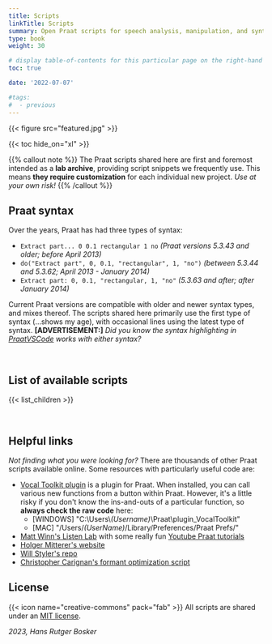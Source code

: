 ```yaml
---
title: Scripts
linkTitle: Scripts
summary: Open Praat scripts for speech analysis, manipulation, and synthesis
type: book
weight: 30

# display table-of-contents for this particular page on the right-hand side?
toc: true

date: '2022-07-07'

#tags:
#  - previous
---
```


{{< figure src="featured.jpg" >}}

{{< toc hide_on="xl" >}}

{{% callout note %}}
The Praat scripts shared here are first and foremost intended as a **lab archive**, providing script snippets we frequently use. This means **they require customization** for each individual new project. *Use at your own risk!*
{{% /callout %}}

## Praat syntax

Over the years, Praat has had three types of syntax:
- `Extract part... 0 0.1 rectangular 1 no` *(Praat versions 5.3.43 and older; before April 2013)*
- `do("Extract part", 0, 0.1, "rectangular", 1, "no")` *(between 5.3.44 and 5.3.62; April 2013 - January 2014)*
- `Extract part: 0, 0.1, "rectangular, 1, "no"` *(5.3.63 and after; after January 2014)*

Current Praat versions are compatible with older and newer syntax types, and mixes thereof. The scripts shared here primarily use the first type of syntax (...shows my age), with occasional lines using the latest type of syntax. **[ADVERTISEMENT:]** *Did you know the syntax highlighting in [PraatVSCode](../tools/#praatvscode) works with either syntax?*

<br />

## List of available scripts

{{< list_children >}}

<br />

## Helpful links

*Not finding what you were looking for?* There are thousands of other Praat scripts available online. Some resources with particularly useful code are:
- [Vocal Toolkit plugin](http://www.praatvocaltoolkit.com/) is a plugin for Praat. When installed, you can call various new functions from a button within Praat. However, it's a little risky if you don't know the ins-and-outs of a particular function, so **always check the raw code** here:
  - [WINDOWS] "C:\Users\\*(Username)*\Praat\plugin_VocalToolkit"
  - [MAC] "/Users/*(UserName)*/Library/Preferences/Praat Prefs/"
- [Matt Winn's Listen Lab](http://www.mattwinn.com/praat.html) with some really fun [Youtube Praat tutorials](https://www.youtube.com/playlist?list=PL6niCBwOhjHga4bCS83VJ2uKzQ8ZjEVeG)
- [Holger Mitterer's website](http://holgermitterer.eu/research.html)
- [Will Styler's repo](https://github.com/stylerw/styler_praat_scripts)
- [Christopher Carignan's formant optimization script](https://github.com/ChristopherCarignan/formant-optimization)

## License

{{< icon name="creative-commons" pack="fab" >}} All scripts are shared under an [MIT license](https://en.wikipedia.org/wiki/MIT_License#License_terms).

*2023, Hans Rutger Bosker*
